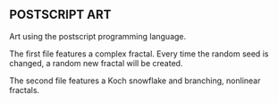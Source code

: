 ## POSTSCRIPT ART

Art using the postscript programming language.

The first file features a complex fractal. Every time the random seed is changed,
a random new fractal will be created.

The second file features a Koch snowflake and branching, nonlinear fractals.
